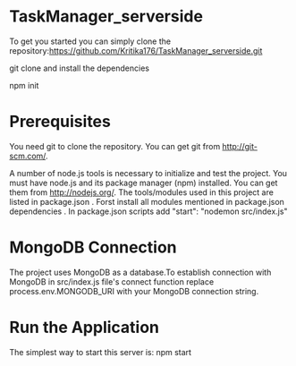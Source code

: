 # TaskManager_serverside
To get you started you can simply clone the repository:https://github.com/Kritika176/TaskManager_serverside.git

git clone 
and install the dependencies

npm init
# Prerequisites
You need git to clone the repository. You can get git from http://git-scm.com/.

A number of node.js tools is necessary to initialize and test the project. You must have node.js and its package manager (npm) installed. You can get them from http://nodejs.org/. The tools/modules used in this project are listed in package.json . Forst install all modules mentioned in package.json dependencies . In package.json scripts add "start": "nodemon src/index.js"


# MongoDB Connection 
The project uses MongoDB as a database.To establish connection with MongoDB  in src/index.js file's connect function replace process.env.MONGODB_URI with your MongoDB connection string.

# Run the Application
The simplest way to start this server is:
npm start
